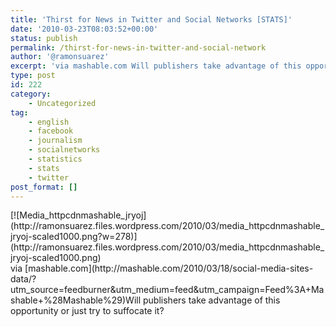 ```yaml
---
title: 'Thirst for News in Twitter and Social Networks [STATS]'
date: '2010-03-23T08:03:52+00:00'
status: publish
permalink: /thirst-for-news-in-twitter-and-social-network
author: '@ramonsuarez'
excerpt: 'via mashable.com Will publishers take advantage of this opportunity or just try to suffocate it?'
type: post
id: 222
category:
    - Uncategorized
tag:
    - english
    - facebook
    - journalism
    - socialnetworks
    - statistics
    - stats
    - twitter
post_format: []
---
```

<div class="p_embed p_image_embed">[![Media_httpcdnmashable_jryoj](http://ramonsuarez.files.wordpress.com/2010/03/media_httpcdnmashable_jryoj-scaled1000.png?w=278)](http://ramonsuarez.files.wordpress.com/2010/03/media_httpcdnmashable_jryoj-scaled1000.png)</div>via [mashable.com](http://mashable.com/2010/03/18/social-media-sites-data/?utm_source=feedburner&utm_medium=feed&utm_campaign=Feed%3A+Mashable+%28Mashable%29)</div>Will publishers take advantage of this opportunity or just try to suffocate it?

</div>